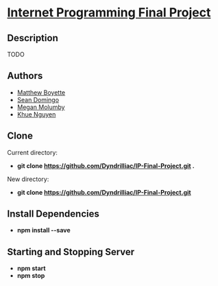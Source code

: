 # [Internet Programming Final Project](https://github.com/Dyndrilliac/IP-Final-Project)

## Description

TODO

## Authors

* [Matthew Boyette](https://github.com/dyndrilliac)
* [Sean Domingo](#)
* [Megan Molumby](https://github.com/meganmolumby)
* [Khue Nguyen](#)

## Clone

Current directory:

* **git clone https://github.com/Dyndrilliac/IP-Final-Project.git .**

New directory:

* **git clone https://github.com/Dyndrilliac/IP-Final-Project.git**

## Install Dependencies

* **npm install --save**

## Starting and Stopping Server

* **npm start**
* **npm stop**